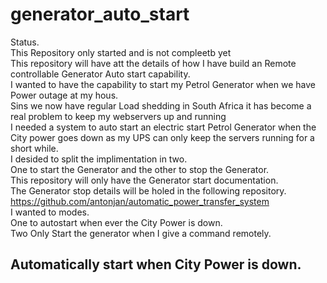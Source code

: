 # generator_auto_start
Status.<br>
This Repository only started and is not compleetb yet<br>
This repository will have att the details of how I have build an Remote controllable Generator Auto start capability.<br>
I wanted to have the capability to start my Petrol Generator when we have Power outage at my hous.<br>
Sins we now have regular Load shedding in South Africa it has become a real problem to keep my webservers up and running<br>
I needed a system to auto start an electric start Petrol Generator when the City power goes down as my UPS can only keep the servers running for a short while.<br>
I desided to split the implimentation in two.<br>
One to start the Generator and the other to stop the Generator.<br>
This repository will only have the Generator start documentation.<br>
The Generator stop details will be holed in the following repository. https://github.com/antonjan/automatic_power_transfer_system <br>
I wanted to modes.<br>
One to autostart when ever the City Power is down.<br>
Two Only Start the generator when I give a command remotely.<br>
## Automatically start when City Power is down.


